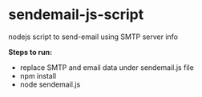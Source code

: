 # sendemail-js-script
nodejs script to send-email using SMTP server info

**Steps to run:**
- replace SMTP and email data under sendemail.js file
- npm install
- node sendemail.js
